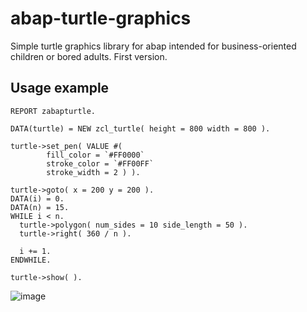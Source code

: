 # abap-turtle-graphics

Simple turtle graphics library for abap intended for business-oriented children or bored adults. First version.

## Usage example
```abap
REPORT zabapturtle.

DATA(turtle) = NEW zcl_turtle( height = 800 width = 800 ).

turtle->set_pen( VALUE #(
        fill_color = `#FF0000`
        stroke_color = `#FF00FF`
        stroke_width = 2 ) ).

turtle->goto( x = 200 y = 200 ).
DATA(i) = 0.
DATA(n) = 15.
WHILE i < n.
  turtle->polygon( num_sides = 10 side_length = 50 ).
  turtle->right( 360 / n ).

  i += 1.
ENDWHILE.

turtle->show( ).
```

![image](https://user-images.githubusercontent.com/5097067/66410268-2003fb00-e9f2-11e9-94a5-fc764b461932.png)

